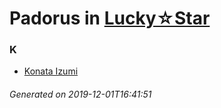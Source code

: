 # Padorus in [Lucky☆Star](https://myanimelist.net/manga/587/Lucky☆Star)

### K
* [Konata Izumi](https://github.com/shadow578/Padoru-Padoru/blob/master/table-of-contents/characters/KonataIzumi.md)

###### Generated on 2019-12-01T16:41:51
